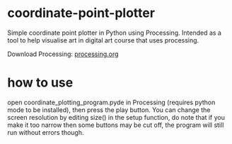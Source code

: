 # coordinate-point-plotter
Simple coordinate point plotter in Python using Processing.
Intended as a tool to help visualise art in digital art course that uses processing.

Download Processing: [processing.org](https://processing.org/)

# how to use

open coordinate_plotting_program.pyde in Processing (requires python mode to be installed), then press the play button.
You can change the screen resolution by editing size() in the setup function, do note that if you
make it too narrow then some buttons may be cut off, the program will still run without errors though.
